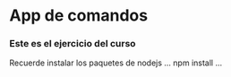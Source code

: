 # App de comandos
### Este es el ejercicio del curso

Recuerde instalar los paquetes de nodejs
...
npm install
...